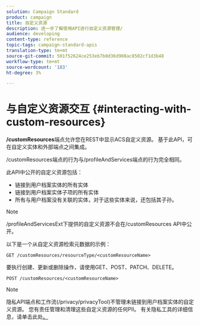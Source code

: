 ```yaml
---
solution: Campaign Standard
product: campaign
title: 自定义资源
description: 进一步了解使用API进行自定义资源管理/
audience: developing
content-type: reference
topic-tags: campaign-standard-apis
translation-type: tm+mt
source-git-commit: 501f52624ce253eb7b0d36d908ac8502cf1d3b48
workflow-type: tm+mt
source-wordcount: '183'
ht-degree: 3%

---
```



# 与自定义资源交互 {#interacting-with-custom-resources}

**/customResources**&#x200B;端点允许您在REST中显示ACS自定义资源。 基于此API，可在自定义实体和外部端点之间集成。

/customResources端点的行为与/profileAndServices端点的行为完全相同。

此API中公开的自定义资源包括：

* 链接到用户档案实体的所有实体
* 链接到用户档案实体子项的所有实体
* 所有与用户档案没有关联的实体，对于这些实体来说，还包括其子孙。

>[!NOTE]
>/profileAndServicesExt下提供的自定义资源不会在/customResources API中公开。

以下是一个从自定义资源检索元数据的示例：

```
GET /customResources/resourceType/<customResourceName>
```

要执行创建、更新或删除操作，请使用GET、POST、PATCH、DELETE。

```
POST /customResources/<customResourceName>
```

>[!NOTE]
>隐私API端点和工作流(/privacy/privacyTool)不管理未链接到用户档案实体的自定义资源。
>您有责任管理和清理这些自定义资源的任何PII。 有关隐私工具的详细信息，请单击此处[。](../../api/using/creating-a-privacy-request.md)

